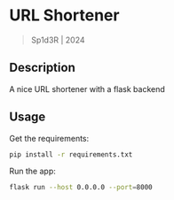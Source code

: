 # URL Shortener

> Sp1d3R | 2024

## Description

A nice URL shortener with a flask backend

## Usage

Get the requirements:

```bash
pip install -r requirements.txt
```

Run the app:

```bash
flask run --host 0.0.0.0 --port=8000
```